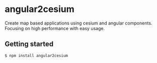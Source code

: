 # angular2cesium
Create map based applications using cesium and angular components.
Focusing on high performance with easy usage.
## Getting started
```bash
$ npm install angular2cesium
```